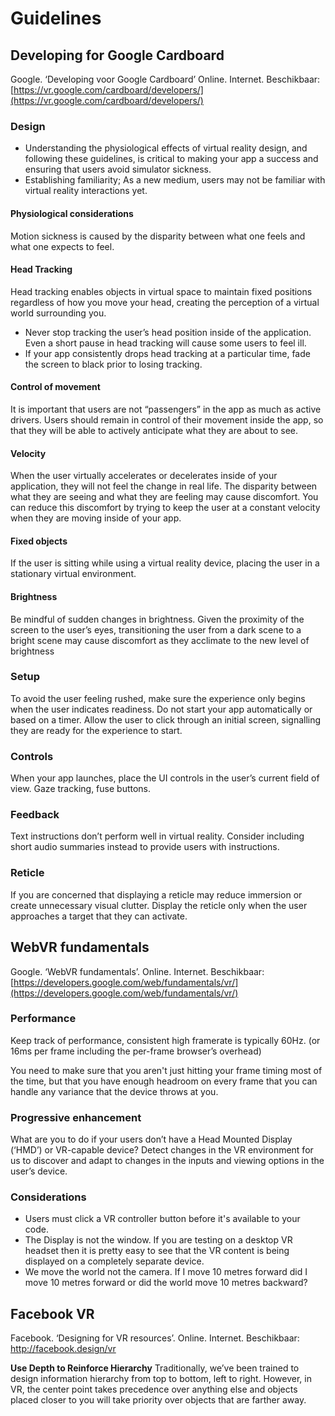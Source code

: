 # Guidelines

## Developing for Google Cardboard

Google. ‘Developing voor Google Cardboard’ Online. Internet. Beschikbaar:
[https://vr.google.com/cardboard/developers/](https://vr.google.com/cardboard/developers/)

### Design

* Understanding the physiological effects of virtual reality design, and following these guidelines, is critical to making your app a success and ensuring that users avoid simulator sickness.
* Establishing familiarity; As a new medium, users may not be familiar with virtual reality interactions yet.

#### Physiological considerations
Motion sickness is caused by the disparity between what one feels and what one expects to feel.

#### Head Tracking
Head tracking enables objects in virtual space to maintain fixed positions regardless of how you move your head, creating the perception of a virtual world surrounding you. 

* Never stop tracking the user’s head position inside of the application. Even a short pause in head tracking will cause some users to feel ill.
* If your app consistently drops head tracking at a particular time, fade the screen to black prior to losing tracking.

#### Control of movement
It is important that users are not “passengers” in the app as much as active drivers. Users should remain in control of their movement inside the app, so that they will be able to actively anticipate what they are about to see.

#### Velocity
When the user virtually accelerates or decelerates inside of your application, they will not feel the change in real life. The disparity between what they are seeing and what they are feeling may cause discomfort. You can reduce this discomfort by trying to keep the user at a constant velocity when they are moving inside of your app.

#### Fixed objects
If the user is sitting while using a virtual reality device, placing the user in a stationary virtual environment.

#### Brightness
Be mindful of sudden changes in brightness. Given the proximity of the screen to the user’s eyes, transitioning the user from a dark scene to a bright scene may cause discomfort as they acclimate to the new level of brightness

### Setup
To avoid the user feeling rushed, make sure the experience only begins when the user indicates readiness. Do not start your app automatically or based on a timer. Allow the user to click through an initial screen, signalling they are ready for the experience to start.

### Controls
When your app launches, place the UI controls in the user’s current field of view. Gaze tracking, fuse buttons.

### Feedback
Text instructions don’t perform well in virtual reality. Consider including short audio summaries instead to provide users with instructions.

### Reticle
If you are concerned that displaying a reticle may reduce immersion or create unnecessary visual clutter. Display the reticle only when the user approaches a target that they can activate.

## WebVR fundamentals

Google. ‘WebVR fundamentals’. Online. Internet. Beschikbaar:
[https://developers.google.com/web/fundamentals/vr/](https://developers.google.com/web/fundamentals/vr/)

### Performance

Keep track of performance, consistent high framerate is typically 60Hz. (or 16ms per frame including the per-frame browser’s overhead)

You need to make sure that you aren't just hitting your frame timing most of the time, but that you have enough headroom on every frame that you can handle any variance that the device throws at you.

### Progressive enhancement

What are you to do if your users don’t have a Head Mounted Display (‘HMD’) or VR-capable device? Detect changes in the VR environment for us to discover and adapt to changes in the inputs and viewing options in the user’s device.

### Considerations
* Users must click a VR controller button before it's available to your code.
* The Display is not the window. If you are testing on a desktop VR headset then it is pretty easy to see that the VR content is being displayed on a completely separate device.
* We move the world not the camera. If I move 10 metres forward did I move 10 metres forward or did the world move 10 metres backward?

## Facebook VR

Facebook. ‘Designing for VR resources’. Online. Internet. Beschikbaar:
http://facebook.design/vr

**Use Depth to Reinforce Hierarchy**
Traditionally, we’ve been trained to design information hierarchy from top to bottom, left to right. However, in VR, the center point takes precedence over anything else and objects placed closer to you will take priority over objects that are farther away.